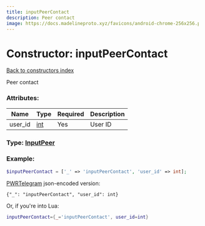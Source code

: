 ```yaml
---
title: inputPeerContact
description: Peer contact
image: https://docs.madelineproto.xyz/favicons/android-chrome-256x256.png
---
```

# Constructor: inputPeerContact  
[Back to constructors index](index.md)



Peer contact

### Attributes:

| Name     |    Type       | Required | Description |
|----------|---------------|----------|-------------|
|user\_id|[int](../types/int.md) | Yes|User ID|



### Type: [InputPeer](../types/InputPeer.md)


### Example:

```php
$inputPeerContact = ['_' => 'inputPeerContact', 'user_id' => int];
```  

[PWRTelegram](https://pwrtelegram.xyz) json-encoded version:

```
{"_": "inputPeerContact", "user_id": int}
```


Or, if you're into Lua:

```lua
inputPeerContact={_='inputPeerContact', user_id=int}

```


